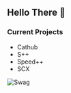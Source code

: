 ## Hello There 👋

### **Current Projects**

- Cathub
- S++
- Speed++
- SCX











![Swag](http://ForTheBadge.com/images/badges/built-with-swag.svg)
